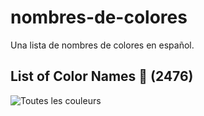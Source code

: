 # nombres-de-colores
Una lista de nombres de colores en español.

## List of Color Names 🔖 (**2476**)

![Toutes les couleurs](colors.svg "Lista de nombres de colores")
